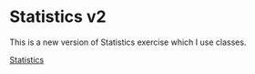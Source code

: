 # Statistics v2   
   This is a new version of Statistics exercise which I use classes.

[Statistics](https://github.com/ERlCA/dtc-statistic)
